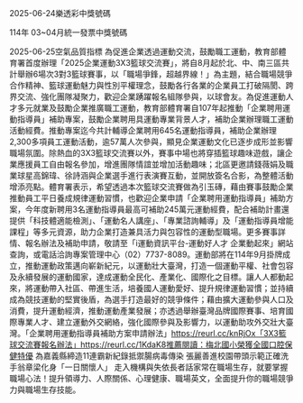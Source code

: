 
2025-06-24樂透彩中獎號碼

                                
114年 03~04月統一發票中獎號碼
                             
2025-06-25空氣品質指標
                              為促進企業透過運動交流，鼓勵職工運動，教育部體育署首度辦理「2025企業運動3X3籃球交流賽」，將自8月起於北、中、南三區共計舉辦6場次3對3籃球賽事，以「職場爭鋒，超越界線！」為主題，結合職場競爭合作精神、籃球運動魅力與性別平權理念，鼓勵各行各業的企業員工打破隔閡、跨界交流、強化團隊凝聚力，歡迎企業踴躍報名組隊參與，以球會友。為促進運動人才多元就業及鼓勵企業推廣職工運動，教育部體育署自107年起推動「企業聘用運動指導員」補助專案，鼓勵企業聘用具運動專業背景人才，補助企業辦理職工運動活動經費。推動專案迄今共計輔導企業聘用645名運動指導員，補助企業辦理2,300多項員工運動活動，逾57萬人次參與，顯見企業運動文化已逐步成形並影響職場氛圍。除熱血的3X3籃球交流賽以外，賽事中場也將穿插籃球趣味遊戲，讓企業應援員工自由報名參加，增進團隊情誼並增加活動趣味；北區更邀請錢薇娟及職業球星高錦瑋、徐詩涵與企業選手進行表演賽互動，並開放簽名合影，為整體活動增添亮點。體育署表示，希望透過本次籃球交流賽做為引玉磚，藉由賽事鼓勵企業推動員工平日養成規律運動習慣，也歡迎企業申請「企業聘用運動指導員」補助方案，今年度新聘用3名運動指導員最高可補助245萬元運動經費，配合補助計畫還提供「科技體適能檢測」、「運動名人講座」、「專業諮詢輔導」及「運動指導員增能課程」等多元資源，助力企業打造兼具活力與包容性的運動型職場。更多賽事詳情、報名辦法及補助申請，敬請至「i運動資訊平台-運動好人才 企業動起來」網站查詢，或電話洽詢專案管理中心（02）7737-8089。運動部將在114年9月掛牌成立，推動運動政策邁向嶄新紀元，以運動壯大臺灣，打造一個運動平權、社會包容及永續發展的運動國家，達成運動全民化、產業化、國際化之目標。讓人人都動起來，將運動帶入社區、帶進生活，培養國人運動愛好、提升規律運動習慣；並持續成為競技運動的堅實後盾，為選手打造最好的競爭條件；藉由擴大運動參與人口及消費，提升運動經濟，推動運動產業發展；亦透過舉辦臺灣品牌國際賽事、培育國際專業人才、建立運動外交網絡，強化國際參與及影響力，以運動助攻外交壯大臺灣。「企業聘用運動指導員補助方案申請辦法」https://reurl.cc/knRjOx「3X3籃球交流賽報名辦法」https://reurl.cc/1KdaK8推薦閱讀：梅北國小榮獲全國口腔保健特優 為嘉義縣締造11連霸新紀錄抵禦腸病毒傳染 張麗善進校園帶頭示範正確洗手翁章梁化身「一日關懷人」 走入機構與失依長者話家常在職場生存，就要掌握職場心法！提升領導力、人際關係、心理健康、職場英文，全面提升你的職場競爭力與職場生存技能。